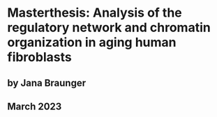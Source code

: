 # Masterthesis: Analysis of the regulatory network and chromatin organization in aging human fibroblasts
## by Jana Braunger
## March 2023
